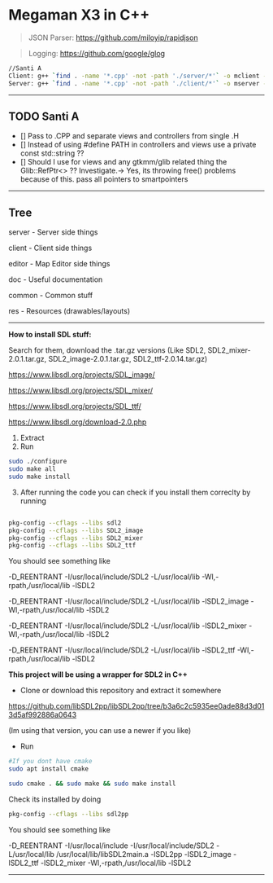 # Megaman X3 in C++

> JSON Parser: https://github.com/miloyip/rapidjson

> Logging: https://github.com/google/glog


```Bash
//Santi A
Client: g++ `find . -name '*.cpp' -not -path './server/*'` -o mclient -Wall -pipe `pkg-config --cflags --libs gtkmm-3.0 sdl2 SDL2_image SDL2_mixer`
Server: g++ `find . -name '*.cpp' -not -path './client/*'` -o mserver -Wall -pipe `pkg-config --cflags --libs gtkmm-3.0` -std=c++11 -lglog
```

----------------------------
TODO Santi A
----------------------------
- [] Pass to .CPP and separate views and controllers from single .H
- [] Instead of using #define PATH in controllers and views use a private const std::string ??
- [] Should I use for views and any gtkmm/glib related thing the Glib::RefPtr<> ?? Investigate.-> Yes, its throwing free() problems because of this. pass all pointers to smartpointers

-----------------------------
Tree
-----------------------------

server - Server side things

client - Client side things

editor - Map Editor side things

doc - Useful documentation

common - Common stuff

res - Resources (drawables/layouts)

------------------------------
**How to install SDL stuff:**

Search for them, download the .tar.gz versions (Like SDL2, SDL2_mixer-2.0.1.tar.gz, SDL2_image-2.0.1.tar.gz, SDL2_ttf-2.0.14.tar.gz)

https://www.libsdl.org/projects/SDL_image/

https://www.libsdl.org/projects/SDL_mixer/

https://www.libsdl.org/projects/SDL_ttf/

https://www.libsdl.org/download-2.0.php

1. Extract
2. Run
```Bash
sudo ./configure
sudo make all
sudo make install
```
3. After running the code you can check if you install them correclty by running
```Bash

pkg-config --cflags --libs sdl2
pkg-config --cflags --libs SDL2_image
pkg-config --cflags --libs SDL2_mixer
pkg-config --cflags --libs SDL2_ttf
```
You should see something like

-D_REENTRANT -I/usr/local/include/SDL2 -L/usr/local/lib -Wl,-rpath,/usr/local/lib -lSDL2

-D_REENTRANT -I/usr/local/include/SDL2 -L/usr/local/lib -lSDL2_image -Wl,-rpath,/usr/local/lib -lSDL2

-D_REENTRANT -I/usr/local/include/SDL2 -L/usr/local/lib -lSDL2_mixer -Wl,-rpath,/usr/local/lib -lSDL2

-D_REENTRANT -I/usr/local/include/SDL2 -L/usr/local/lib -lSDL2_ttf -Wl,-rpath,/usr/local/lib -lSDL2

**This project will be using a wrapper for SDL2 in C++**

* Clone or download this repository and extract it somewhere

https://github.com/libSDL2pp/libSDL2pp/tree/b3a6c2c5935ee0ade88d3d013d5af992886a0643

(Im using that version, you can use a newer if you like)

* Run
```Bash
#If you dont have cmake
sudo apt install cmake

sudo cmake . && sudo make && sudo make install
```

Check its installed by doing
```Bash
pkg-config --cflags --libs sdl2pp
```

You should see something like

-D_REENTRANT -I/usr/local/include -I/usr/local/include/SDL2 -L/usr/local/lib /usr/local/lib/libSDL2main.a -lSDL2pp -lSDL2_image -lSDL2_ttf -lSDL2_mixer -Wl,-rpath,/usr/local/lib -lSDL2

------------------------------
